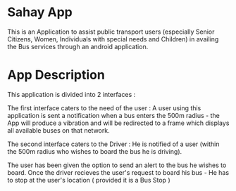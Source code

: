 Sahay App
=========

This is an Application to assist public transport users (especially Senior Citizens, Women, Individuals with special needs and Children) in availing the Bus services through an android application. 


App Description
===============

This application is divided into 2 interfaces : 

The first interface caters to the need of the user :
	 A user using this application is sent a notification when a bus enters the 500m radius - the App will produce a vibration and will be redirected to a frame which displays all available buses on that network.

The second interface caters to the Driver :
	He is notified of a user (within the 500m radius who wishes to board the bus he is driving). 

The user has been given the option to send an alert to the bus he wishes to board. Once the driver recieves the user's request to board his bus - He has to stop at the user's location ( provided it is a Bus Stop )  